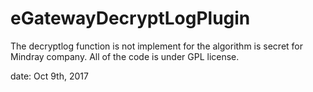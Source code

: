 # eGatewayDecryptLogPlugin


The decryptlog function is not implement for the algorithm is secret for Mindray company.
All of the code is under GPL license. 

date: Oct 9th, 2017